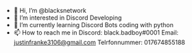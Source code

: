 - 👋 Hi, I’m @blacksnetwork
- 👀 I’m interested in Discord Developing
- 🌱 I’m currently learning Discord Bots coding with python
- 📫 How to reach me in Discord: black.badboy#0001
                        Email: justinfranke3106@gmail.com
                        Telrfonnummer: 017674855188
<!---
blacksnetwork/blacksnetwork is a ✨ special ✨ repository because its `README.md` (this file) appears on your GitHub profile.
You can click the Preview link to take a look at your changes.
--->
